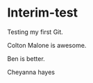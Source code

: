 Interim-test
============

Testing my first Git.

Colton Malone is awesome.

Ben is better.


Cheyanna hayes
